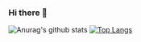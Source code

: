 ### Hi there 👋

<!--
**alextchatalov/alextchatalov** is a ✨ _special_ ✨ repository because its `README.md` (this file) appears on your GitHub profile.

Here are some ideas to get you started:

- 🔭 I’m currently working on ...
- 🌱 I’m currently learning ...
- 👯 I’m looking to collaborate on ...
- 🤔 I’m looking for help with ...
- 💬 Ask me about ...
- 📫 How to reach me: ...
- 😄 Pronouns: ...
- ⚡ Fun fact: ...
-->
![Anurag's github stats](https://github-readme-stats.vercel.app/api?username=alextchatalov&count_private=true&show_icons=true&theme=great-gatsby)
[![Top Langs](https://github-readme-stats.vercel.app/api/top-langs/?username=alextchatalov)](https://github.com/alextchatalov/github-readme-stats&theme=great-gatsby)
